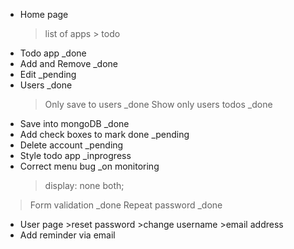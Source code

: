 * Home page
    > list of apps
        > todo
* Todo app _done
* Add and Remove _done
* Edit _pending
* Users _done
    >Only save to users _done
    >Show only users todos _done
* Save into mongoDB _done
* Add check boxes to mark done _pending
* Delete account _pending
* Style todo app _inprogress
* Correct menu bug _on monitoring
  >display: none both; 
> Form validation _done
> Repeat password _done
* User page >reset password >change username >email address
* Add reminder via email